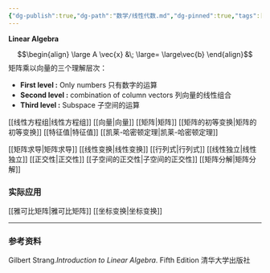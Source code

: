 ```yaml
---
{"dg-publish":true,"dg-path":"数学/线性代数.md","dg-pinned":true,"tags":["Subject"],"permalink":"/数学/线性代数/","pinned":true,"dgPassFrontmatter":true,"noteIcon":"","created":"2024-05-21T15:20:28.617+08:00","updated":"2024-08-08T16:53:32.926+08:00"}
---
```


**Linear Algebra**

$$\begin{align}
\large  A \vec{x} &\; \large= \large\vec{b}
\end{align}$$
矩阵乘以向量的三个理解层次：
- **First level :**
	Only numbers  只有数字的运算
-  **Second level :**
	combination of column vectors  列向量的线性组合
- **Third level :**
	Subspace 子空间的运算

[[线性方程组\|线性方程组]]
[[向量\|向量]]
[[矩阵\|矩阵]]
[[矩阵的初等变换\|矩阵的初等变换]]
[[特征值\|特征值]]
[[凯莱-哈密顿定理\|凯莱-哈密顿定理]]

[[矩阵求导\|矩阵求导]]
[[线性变换\|线性变换]]
[[行列式\|行列式]]
[[线性独立\|线性独立]]
[[正交性\|正交性]]
[[子空间的正交性\|子空间的正交性]]
[[矩阵分解\|矩阵分解]]


### 实际应用
[[雅可比矩阵\|雅可比矩阵]]
[[坐标变换\|坐标变换]]


***
### 参考资料
Gilbert Strang.*Introduction to Linear Algebra*. Fifth Edition 清华大学出版社




